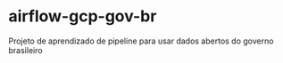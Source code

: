 # airflow-gcp-gov-br
Projeto de aprendizado de pipeline para usar dados abertos do governo brasileiro
